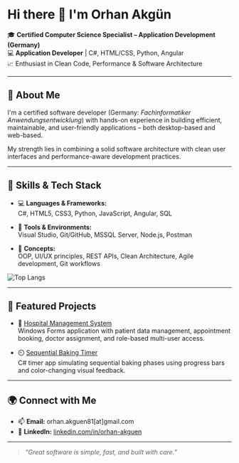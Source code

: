 # Hi there 👋 I'm Orhan Akgün

🎓 **Certified Computer Science Specialist – Application Development (Germany)**  
💻 **Application Developer** | C#, HTML/CSS, Python, Angular  
📈 Enthusiast in Clean Code, Performance & Software Architecture

---

## 🧠 About Me

I'm a certified software developer (Germany: *Fachinformatiker Anwendungsentwicklung*) with hands-on experience in building efficient, maintainable, and user-friendly applications – both desktop-based and web-based.

My strength lies in combining a solid software architecture with clean user interfaces and performance-aware development practices.

---

## 🔧 Skills & Tech Stack

- 💻 **Languages & Frameworks:**  
  C#, HTML5, CSS3, Python, JavaScript, Angular, SQL

- 🧰 **Tools & Environments:**  
  Visual Studio, Git/GitHub, MSSQL Server, Node.js, Postman

- 🧩 **Concepts:**  
  OOP, UI/UX principles, REST APIs, Clean Architecture, Agile development, Git workflows

![Top Langs](https://github-readme-stats.vercel.app/api/top-langs/?username=OrhanAkguen&layout=compact)

---

## 📌 Featured Projects

- 🏥 [Hospital Management System](https://github.com/OrhanAkguen/hospital-management-and-appointment-system)  
  Windows Forms application with patient data management, appointment booking, doctor assignment, and role-based multi-user access.

- ⏲️ [Sequential Baking Timer](https://github.com/OrhanAkgun/SequentialBakingTimer)  
  C# timer app simulating sequential baking phases using progress bars and color-changing visual feedback.

---

## 🌍 Connect with Me

- 📫 **Email:** orhan.akguen81[at]gmail.com  
- 💼 **LinkedIn:** [linkedin.com/in/orhan-akguen](https://www.linkedin.com/in/orhan-akguen/)  

---

> _“Great software is simple, fast, and built with care.”_

<!--
**OrhanAkguen/OrhanAkguen** is a ✨ _special_ ✨ repository because its `README.md` (this file) appears on your GitHub profile.

Here are some ideas to get you started:

- 🔭 I’m currently working on ...
- 🌱 I’m currently learning ...
- 👯 I’m looking to collaborate on ...
- 🤔 I’m looking for help with ...
- 💬 Ask me about ...
- 📫 How to reach me: ...
- 😄 Pronouns: ...
- ⚡ Fun fact: ...
-->
